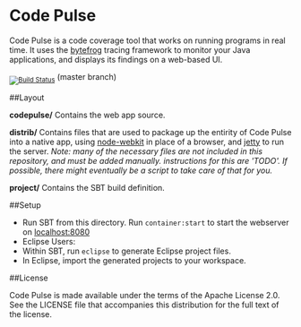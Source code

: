 # Code Pulse

Code Pulse is a code coverage tool that works on running programs in real time. It uses the [bytefrog](https://github.com/secdec/bytefrog) tracing framework to monitor your Java applications, and displays its findings on a web-based UI.

<sub>[![Build Status](https://travis-ci.org/secdec/codepulse.svg?branch=master)](https://travis-ci.org/secdec/codepulse)</sub> (master branch)

##Layout

**codepulse/** Contains the web app source.

**distrib/** Contains files that are used to package up the entirity of Code Pulse into a native app, using [node-webkit](https://github.com/rogerwang/node-webkit) in place of a browser, and [jetty](http://www.eclipse.org/jetty/) to run the server. *Note: many of the necessary files are not included in this repository, and must be added manually. instructions for this are 'TODO'. If possible, there might eventually be a script to take care of that for you.*

**project/** Contains the SBT build definition.

##Setup

 - Run SBT from this directory. Run `container:start` to start the webserver on [localhost:8080](http://localhost:8080)
 - Eclipse Users:
  - Within SBT, run `eclipse` to generate Eclipse project files.
  - In Eclipse, import the generated projects to your workspace.

##License

Code Pulse is made available under the terms of the Apache License 2.0. See the LICENSE file that accompanies this distribution for the full text of the license.
